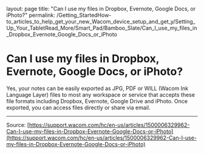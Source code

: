 layout: page
title: "Can I use my files in Dropbox, Evernote, Google Docs, or iPhoto?"
permalink: /Getting_StartedHow-to_articles_to_help_get_your_new_Wacom_device_setup_and_get_y/Setting_Up_Your_TabletRead_More/Smart_Pad/Bamboo_Slate/Can_I_use_my_files_in_Dropbox_Evernote_Google_Docs_or_iPhoto

# Can I use my files in Dropbox, Evernote, Google Docs, or iPhoto?

Yes, your notes can be easily exported as JPG, PDF or WILL (Wacom Ink Language Layer) files to most any workspace or service that accepts these file formats including Dropbox, Evernote, Google Drive and iPhoto. Once exported, you can access files directly or share via email.

---
Source: [https://support.wacom.com/hc/en-us/articles/1500006329962-Can-I-use-my-files-in-Dropbox-Evernote-Google-Docs-or-iPhoto](https://support.wacom.com/hc/en-us/articles/1500006329962-Can-I-use-my-files-in-Dropbox-Evernote-Google-Docs-or-iPhoto)
